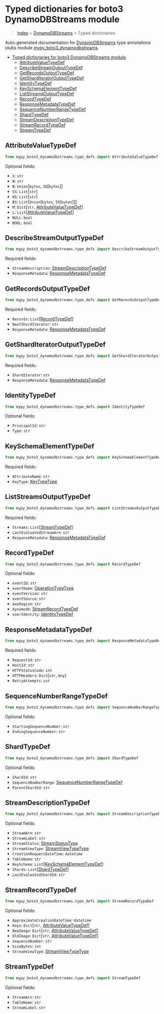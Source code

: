 # Typed dictionaries for boto3 DynamoDBStreams module

> [Index](..) > [DynamoDBStreams](.) > Typed dictionaries

Auto-generated documentation for
[DynamoDBStreams](https://boto3.amazonaws.com/v1/documentation/api/1.17.75/reference/services/dynamodbstreams.html#DynamoDBStreams)
type annotations stubs module
[mypy_boto3_dynamodbstreams](https://pypi.org/project/mypy-boto3-dynamodbstreams/).

- [Typed dictionaries for boto3 DynamoDBStreams module](#typed-dictionaries-for-boto3-dynamodbstreams-module)
  - [AttributeValueTypeDef](#attributevaluetypedef)
  - [DescribeStreamOutputTypeDef](#describestreamoutputtypedef)
  - [GetRecordsOutputTypeDef](#getrecordsoutputtypedef)
  - [GetShardIteratorOutputTypeDef](#getsharditeratoroutputtypedef)
  - [IdentityTypeDef](#identitytypedef)
  - [KeySchemaElementTypeDef](#keyschemaelementtypedef)
  - [ListStreamsOutputTypeDef](#liststreamsoutputtypedef)
  - [RecordTypeDef](#recordtypedef)
  - [ResponseMetadataTypeDef](#responsemetadatatypedef)
  - [SequenceNumberRangeTypeDef](#sequencenumberrangetypedef)
  - [ShardTypeDef](#shardtypedef)
  - [StreamDescriptionTypeDef](#streamdescriptiontypedef)
  - [StreamRecordTypeDef](#streamrecordtypedef)
  - [StreamTypeDef](#streamtypedef)

## AttributeValueTypeDef

```python
from mypy_boto3_dynamodbstreams.type_defs import AttributeValueTypeDef
```

Optional fields:

- `S`: `str`
- `N`: `str`
- `B`: `Union`\[`bytes`, `IO`\[`bytes`\]\]
- `SS`: `List`\[`str`\]
- `NS`: `List`\[`str`\]
- `BS`: `List`\[`Union`\[`bytes`, `IO`\[`bytes`\]\]\]
- `M`: `Dict`\[`str`,
  [AttributeValueTypeDef](./type_defs.md#attributevaluetypedef)\]
- `L`: `List`\[[AttributeValueTypeDef](./type_defs.md#attributevaluetypedef)\]
- `NULL`: `bool`
- `BOOL`: `bool`

## DescribeStreamOutputTypeDef

```python
from mypy_boto3_dynamodbstreams.type_defs import DescribeStreamOutputTypeDef
```

Required fields:

- `StreamDescription`:
  [StreamDescriptionTypeDef](./type_defs.md#streamdescriptiontypedef)
- `ResponseMetadata`:
  [ResponseMetadataTypeDef](./type_defs.md#responsemetadatatypedef)

## GetRecordsOutputTypeDef

```python
from mypy_boto3_dynamodbstreams.type_defs import GetRecordsOutputTypeDef
```

Required fields:

- `Records`: `List`\[[RecordTypeDef](./type_defs.md#recordtypedef)\]
- `NextShardIterator`: `str`
- `ResponseMetadata`:
  [ResponseMetadataTypeDef](./type_defs.md#responsemetadatatypedef)

## GetShardIteratorOutputTypeDef

```python
from mypy_boto3_dynamodbstreams.type_defs import GetShardIteratorOutputTypeDef
```

Required fields:

- `ShardIterator`: `str`
- `ResponseMetadata`:
  [ResponseMetadataTypeDef](./type_defs.md#responsemetadatatypedef)

## IdentityTypeDef

```python
from mypy_boto3_dynamodbstreams.type_defs import IdentityTypeDef
```

Optional fields:

- `PrincipalId`: `str`
- `Type`: `str`

## KeySchemaElementTypeDef

```python
from mypy_boto3_dynamodbstreams.type_defs import KeySchemaElementTypeDef
```

Required fields:

- `AttributeName`: `str`
- `KeyType`: [KeyTypeType](./literals.md#keytypetype)

## ListStreamsOutputTypeDef

```python
from mypy_boto3_dynamodbstreams.type_defs import ListStreamsOutputTypeDef
```

Required fields:

- `Streams`: `List`\[[StreamTypeDef](./type_defs.md#streamtypedef)\]
- `LastEvaluatedStreamArn`: `str`
- `ResponseMetadata`:
  [ResponseMetadataTypeDef](./type_defs.md#responsemetadatatypedef)

## RecordTypeDef

```python
from mypy_boto3_dynamodbstreams.type_defs import RecordTypeDef
```

Optional fields:

- `eventID`: `str`
- `eventName`: [OperationTypeType](./literals.md#operationtypetype)
- `eventVersion`: `str`
- `eventSource`: `str`
- `awsRegion`: `str`
- `dynamodb`: [StreamRecordTypeDef](./type_defs.md#streamrecordtypedef)
- `userIdentity`: [IdentityTypeDef](./type_defs.md#identitytypedef)

## ResponseMetadataTypeDef

```python
from mypy_boto3_dynamodbstreams.type_defs import ResponseMetadataTypeDef
```

Required fields:

- `RequestId`: `str`
- `HostId`: `str`
- `HTTPStatusCode`: `int`
- `HTTPHeaders`: `Dict`\[`str`, `Any`\]
- `RetryAttempts`: `int`

## SequenceNumberRangeTypeDef

```python
from mypy_boto3_dynamodbstreams.type_defs import SequenceNumberRangeTypeDef
```

Optional fields:

- `StartingSequenceNumber`: `str`
- `EndingSequenceNumber`: `str`

## ShardTypeDef

```python
from mypy_boto3_dynamodbstreams.type_defs import ShardTypeDef
```

Optional fields:

- `ShardId`: `str`
- `SequenceNumberRange`:
  [SequenceNumberRangeTypeDef](./type_defs.md#sequencenumberrangetypedef)
- `ParentShardId`: `str`

## StreamDescriptionTypeDef

```python
from mypy_boto3_dynamodbstreams.type_defs import StreamDescriptionTypeDef
```

Optional fields:

- `StreamArn`: `str`
- `StreamLabel`: `str`
- `StreamStatus`: [StreamStatusType](./literals.md#streamstatustype)
- `StreamViewType`: [StreamViewTypeType](./literals.md#streamviewtypetype)
- `CreationRequestDateTime`: `datetime`
- `TableName`: `str`
- `KeySchema`:
  `List`\[[KeySchemaElementTypeDef](./type_defs.md#keyschemaelementtypedef)\]
- `Shards`: `List`\[[ShardTypeDef](./type_defs.md#shardtypedef)\]
- `LastEvaluatedShardId`: `str`

## StreamRecordTypeDef

```python
from mypy_boto3_dynamodbstreams.type_defs import StreamRecordTypeDef
```

Optional fields:

- `ApproximateCreationDateTime`: `datetime`
- `Keys`: `Dict`\[`str`,
  [AttributeValueTypeDef](./type_defs.md#attributevaluetypedef)\]
- `NewImage`: `Dict`\[`str`,
  [AttributeValueTypeDef](./type_defs.md#attributevaluetypedef)\]
- `OldImage`: `Dict`\[`str`,
  [AttributeValueTypeDef](./type_defs.md#attributevaluetypedef)\]
- `SequenceNumber`: `str`
- `SizeBytes`: `int`
- `StreamViewType`: [StreamViewTypeType](./literals.md#streamviewtypetype)

## StreamTypeDef

```python
from mypy_boto3_dynamodbstreams.type_defs import StreamTypeDef
```

Optional fields:

- `StreamArn`: `str`
- `TableName`: `str`
- `StreamLabel`: `str`
